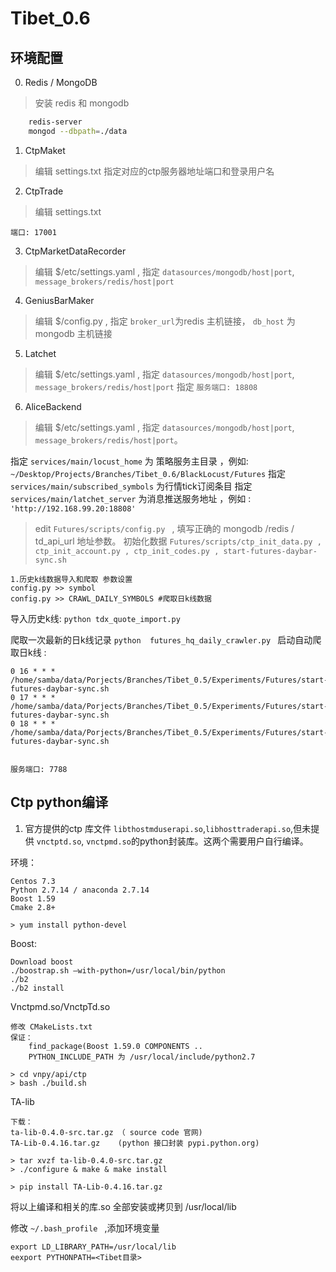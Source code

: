 
# Tibet_0.6
## 环境配置

0. Redis / MongoDB 
> 安装 redis 和 mongodb
```bash
    redis-server 
    mongod --dbpath=./data 
```

1. CtpMaket 
> 编辑 settings.txt  指定对应的ctp服务器地址端口和登录用户名

2. CtpTrade
> 编辑 settings.txt 

`端口: 17001`

3. CtpMarketDataRecorder 
> 编辑  $/etc/settings.yaml , 指定 `datasources/mongodb/host|port`, `message_brokers/redis/host|port`

4. GeniusBarMaker
> 编辑 $/config.py , 指定 `broker_url`为redis 主机链接， `db_host` 为 mongodb 主机链接

5. Latchet 
> 编辑 $/etc/settings.yaml  , 指定 `datasources/mongodb/host|port`, `message_brokers/redis/host|port`
指定
`服务端口: 18808`

6. AliceBackend
>  编辑 $/etc/settings.yaml  , 指定 `datasources/mongodb/host|port`, `message_brokers/redis/host|port`。

指定 `services/main/locust_home` 为 策略服务主目录 ，例如: `~/Desktop/Projects/Branches/Tibet_0.6/BlackLocust/Futures`
指定 `services/main/subscribed_symbols` 为行情tick订阅条目
指定 `services/main/latchet_server` 为消息推送服务地址 ，例如 : `'http://192.168.99.20:18808'`
>  edit  `Futures/scripts/config.py ` ,  填写正确的  mongodb /redis / td_api_url 地址参数。
初始化数据 `Futures/scripts/ctp_init_data.py , ctp_init_account.py , ctp_init_codes.py , start-futures-daybar-sync.sh`

```
1.历史k线数据导入和爬取 参数设置
config.py >> symbol
config.py >> CRAWL_DAILY_SYMBOLS #爬取日k线数据
```

导入历史k线: `python tdx_quote_import.py `

爬取一次最新的日k线记录 `python  futures_hq_daily_crawler.py `
启动自动爬取日k线 : 
```angular2
0 16 * * * /home/samba/data/Porjects/Branches/Tibet_0.5/Experiments/Futures/start-futures-daybar-sync.sh 
0 17 * * * /home/samba/data/Porjects/Branches/Tibet_0.5/Experiments/Futures/start-futures-daybar-sync.sh
0 18 * * * /home/samba/data/Porjects/Branches/Tibet_0.5/Experiments/Futures/start-futures-daybar-sync.sh


```

`服务端口: 7788` 



Ctp python编译
------
1. 官方提供的ctp 库文件 `libthostmduserapi.so`,`libhosttraderapi.so`,但未提供
`vnctptd.so`,   `vnctpmd.so`的python封装库。这两个需要用户自行编译。 

环境：

    Centos 7.3
    Python 2.7.14 / anaconda 2.7.14
    Boost 1.59 
    Cmake 2.8+
    
    > yum install python-devel

Boost: 

    Download boost 
    ./boostrap.sh —with-python=/usr/local/bin/python
    ./b2
    ./b2 install 

Vnctpmd.so/VnctpTd.so
    
    修改 CMakeLists.txt  
    保证： 
        find_package(Boost 1.59.0 COMPONENTS ..
        PYTHON_INCLUDE_PATH 为 /usr/local/include/python2.7 
        
    > cd vnpy/api/ctp
    > bash ./build.sh
    
TA-lib
    
    下载： 
    ta-lib-0.4.0-src.tar.gz （ source code 官网)
    TA-Lib-0.4.16.tar.gz    (python 接口封装 pypi.python.org)
    
    > tar xvzf ta-lib-0.4.0-src.tar.gz
    > ./configure & make & make install 
    
    > pip install TA-Lib-0.4.16.tar.gz
    
将以上编译和相关的库.so 全部安装或拷贝到 /usr/local/lib 

修改 `~/.bash_profile ` ,添加环境变量

    export LD_LIBRARY_PATH=/usr/local/lib
    eexport PYTHONPATH=<Tibet目录>
    